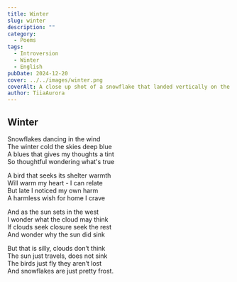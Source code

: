 ```yaml
---
title: Winter
slug: winter
description: ""
category:
  - Poems
tags:
  - Introversion
  - Winter
  - English
pubDate: 2024-12-20
cover: ../../images/winter.png
coverAlt: A close up shot of a snowflake that landed vertically on the ground
author: TiiaAurora
---
```


## Winter

Snowflakes dancing in the wind<br>
The winter cold the skies deep blue<br>
A blues that gives my thoughts a tint<br>
So thoughtful wondering what's true<br>

A bird that seeks its shelter warmth<br>
Will warm my heart - I can relate<br>
But late I noticed my own harm<br>
A harmless wish for home I crave<br>

And as the sun sets in the west<br>
I wonder what the cloud may think<br>
If clouds seek closure seek the rest<br>
And wonder why the sun did sink<br>

But that is silly, clouds don’t think<br>
The sun just travels, does not sink<br>
The birds just fly they aren’t lost<br>
And snowflakes are just pretty frost. <br>
<br><br>
